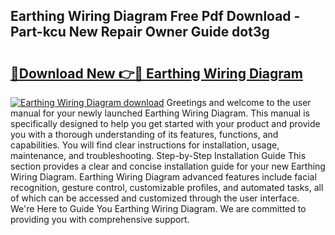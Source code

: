 ## Earthing Wiring Diagram Free Pdf Download - Part-kcu New Repair Owner Guide dot3g

# <h2><a href="http://dfid8nn.blite.top/?on=Earthing+Wiring+Diagram">🔗Download New 👉🔴 Earthing Wiring Diagram</a></h2>

[![Earthing Wiring Diagram download](https://i.imgur.com/lujVjoI.png)](http://dfid8nn.blite.top/?on=Earthing+Wiring+Diagram)
Greetings and welcome to the user manual for your newly launched Earthing Wiring Diagram. This manual is specifically designed to help you get started with your product and provide you with a thorough understanding of its features, functions, and capabilities. You will find clear instructions for installation, usage, maintenance, and troubleshooting. Step-by-Step Installation Guide This section provides a clear and concise installation guide for your new Earthing Wiring Diagram. Earthing Wiring Diagram advanced features include facial recognition, gesture control, customizable profiles, and automated tasks, all of which can be accessed and customized through the user interface. We're Here to Guide You Earthing Wiring Diagram. We are committed to providing you with comprehensive support.

